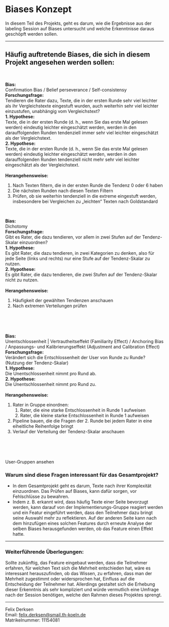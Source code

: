# Biases Konzept
In diesem Teil des Projekts, geht es darum, wie die Ergebnisse aus der labeling Session auf Biases untersucht und welche Erkenntnisse daraus geschöpft werden sollen.

---
## Häufig auftretende Biases, die sich in diesem Projekt angesehen werden sollen:
<br>

**Bias:** <br>
Confirmation Bias / Belief perseverance / Self-consistensy <br>
**Forschungsfrage:** <br>
 Tendieren die Rater dazu, Texte, die in der ersten Runde sehr viel leichter als ihr Vergleichstexte eingestuft wurden, auch weiterhin sehr viel leichter einzustufen, unabhängig vom Vergleichstext? <br>
**1. Hypothese:** <br>
Texte, die in der ersten Runde (d. h., wenn Sie das erste Mal gelesen werden) eindeutig leichter eingeschätzt werden, werden in den darauffolgenden Runden tendenziell immer sehr viel leichter eingeschätzt als der Vergleichstext. <br>
**2. Hypothese:** <br>
Texte, die in der ersten Runde (d. h., wenn Sie das erste Mal gelesen werden) eindeutig leichter eingeschätzt werden, werden in den darauffolgenden Runden tendenziell nicht mehr sehr viel leichter eingeschätzt als der Vergleichstext. <br>
<br>
**Herangehensweise:** <br>
1.	Nach Texten filtern, die in der ersten Runde die Tendenz 0 oder 6 haben
2.	Die nächsten Runden nach diesen Texten Filtern
3.	Prüfen, ob sie weiterhin tendenziell in die extreme eingestuft werden, insbesondere bei Vergleichen zu „leichten“ Texten nach Goldstandard <br>
<br>


**Bias:** <br>
Dichotomy <br>
**Forschungsfrage:** <br>
 Gibt es Rater, die dazu tendieren, vor allem in zwei Stufen auf der Tendenz-Skalar einzuordnen? <br>
**1. Hypothese:** <br>
Es gibt Rater, die dazu tendieren, in zwei Kategorien zu denken, also für jede Seite (links und rechts) nur eine Stufe auf der Tendenz-Skalar zu nutzen. <br>
**2. Hypothese:** <br>
Es gibt Rater, die dazu tendieren, die zwei Stufen auf der Tendenz-Skalar nicht zu nutzen. <br>
<br>
**Herangehensweise:** <br>
1.	Häufigkeit der gewählten Tendenzen anschauen
2.	Nach extremen Verteilungen prüfen
<br>
<br>
<br>

**Bias:** <br>
Unentschlossenheit | Vertrautheitseffekt (Familiarity Effect) / Anchoring Bias / Anpassungs- und Kalibrierungseffekt (Adjustment and Calibration Effect)  <br>
**Forschungsfrage:** <br>
Verändert sich die Entschlossenheit der User von Runde zu Runde? (Nutzung der Tendenz-Skalar) <br>
**1. Hypothese:** <br>
 Die Unentschlossenheit nimmt pro Rund ab. <br>
**2. Hypothese:** <br>
 Die Unentschlossenheit nimmt pro Rund zu. <br>
<br>
**Herangehensweise:** <br>
1.	Rater in Gruppe einordnen:
    1. Rater, die eine starke Entschlossenheit in Runde 1 aufweisen
    2. Rater, die kleine starke Entschlossenheit in Runde 1 aufweisen
2. Pipeline bauen, die die Fragen der 2. Runde bei jedem Rater in eine eiheitliche Reihenfolge bringt
3. Verlauf der Verteilung der Tendenz-Skalar anschauen
<br>
<br>
<br>

User-Gruppen ansehen




### Warum sind diese Fragen interessant für das Gesamtprojekt?
-	In dem Gesamtprojekt geht es darum, Texte nach ihrer Komplexität einzuordnen. Das Prüfen auf Biases, kann dafür sorgen, vor Fehlschlüsse zu bewahren. 
-	Indem z. B. erkannt wird, dass häufig Texte einer Seite bevorzugt werden, kann darauf von der Implementierungs-Gruppe reagiert werden und ein Featur eingeführt werden, dass den Teilnehmer dazu bringt seine Auswahl mehr zu reflektieren. Auf der anderen Seite kann nach dem hinzufügen eines solchen Features durch erneute Analyse der selben Biases herausgefunden werden, ob das Feature einen Effekt hatte.  

---
### Weiterführende Überlegungen:
Sollte zukünftig, das Feature eingebaut werden, dass die Teilnehmer erfahren, für welchen Text sich die Mehrheit entschieden hat, wäre es interessant herauszufinden, ob das Wissen, zu erfahren, dass man der Mehrheit zugestimmt oder widersprochen hat, Einfluss auf die Entscheidung der Teilnehmer hat. Allerdings gestaltet sich die Erhebung dieser Erkenntnis als sehr kompliziert und würde vermutlich eine Umfrage nach der Session benötigen, welche den Rahmen dieses Projektes sprengt.

---
Felix Derksen <br>
Email: felix.derksen@smail.th-koeln.de <br>
Matrikelnummer: 11154081
